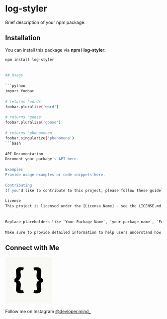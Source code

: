 # log-styler

Brief description of your npm package.

## Installation

You can install this package via **npm i log-styler**:

````bash
npm install log-styler


## Usage

```python
import foobar

# returns 'words'
foobar.pluralize('word')

# returns 'geese'
foobar.pluralize('goose')

# returns 'phenomenon'
foobar.singularize('phenomena')
```bash

API Documentation
Document your package's API here.

Examples
Provide usage examples or code snippets here.

Contributing
If you'd like to contribute to this project, please follow these guidelines.

License
This project is licensed under the [License Name] - see the LICENSE.md file for details.


Replace placeholders like `Your Package Name`, `your-package-name`, `Feature 1`, `License Name`, and others with the appropriate information specific to your package. Additionally, you can include sections like Installation, Usage, Features, API Documentation, Examples, Contributing guidelines, and License information.

Make sure to provide detailed information to help users understand how to use your package and contribute to it if needed.
````

## Connect with Me

![Logo](images/logo.jpg)

Follow me on Instagram [@devloper.mind\_](https://www.instagram.com/devloper.mind_/)
